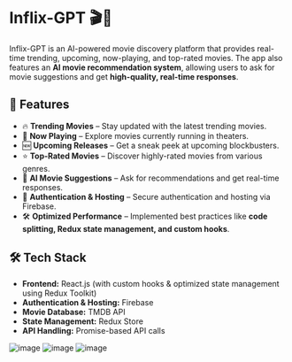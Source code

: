 # Inflix-GPT 🎬🤖

Inflix-GPT is an AI-powered movie discovery platform that provides real-time trending, upcoming, now-playing, and top-rated movies. The app also features an **AI movie recommendation system**, allowing users to ask for movie suggestions and get **high-quality, real-time responses**.

## 🚀 Features
- 🔥 **Trending Movies** – Stay updated with the latest trending movies.
- 🎥 **Now Playing** – Explore movies currently running in theaters.
- 🆕 **Upcoming Releases** – Get a sneak peek at upcoming blockbusters.
- ⭐ **Top-Rated Movies** – Discover highly-rated movies from various genres.
- 🤖 **AI Movie Suggestions** – Ask for recommendations and get real-time responses.
- 🔐 **Authentication & Hosting** – Secure authentication and hosting via Firebase.
- 🛠 **Optimized Performance** – Implemented best practices like **code splitting, Redux state management, and custom hooks**.

## 🛠 Tech Stack
- **Frontend:** React.js (with custom hooks & optimized state management using Redux Toolkit)
- **Authentication & Hosting:** Firebase
- **Movie Database:** TMDB API
- **State Management:** Redux Store
- **API Handling:** Promise-based API calls

![image](https://github.com/user-attachments/assets/54e47381-a791-44b8-9f5d-ca8b7eb22cd4)
![image](https://github.com/user-attachments/assets/40821cad-4d03-4ef5-99d4-cad085fd6de5)
![image](https://github.com/user-attachments/assets/45c4a551-9932-41c2-8dd9-3ddd01534357)

